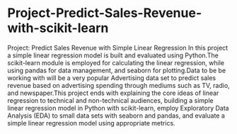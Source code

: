 # Project-Predict-Sales-Revenue-with-scikit-learn
Project: Predict Sales Revenue with Simple Linear Regression
In this project a simple linear regression model is built and evaluated using Python.The scikit-learn module  is employed for calculating the linear regression, while using pandas for data management, and seaborn for plotting.Data to be be working with will be a very popular Advertising data set to predict sales revenue based on advertising spending through mediums such as TV, radio, and newspaper.This project ends with explaining the core ideas of linear regression to technical and non-technical audiences, building a simple linear regression model in Python with scikit-learn, employ Exploratory Data Analysis (EDA) to small data sets with seaborn and pandas, and evaluate a simple linear regression model using appropriate metrics.


